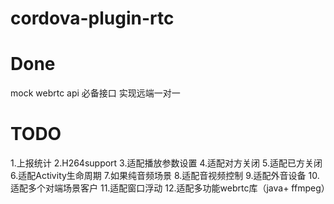 # cordova-plugin-rtc

# Done

mock webrtc api 必备接口
实现远端一对一

# TODO

1.上报统计
2.H264support
3.适配播放参数设置
4.适配对方关闭
5.适配已方关闭
6.适配Activity生命周期
7.如果纯音频场景
8.适配音视频控制
9.适配外音设备
10.适配多个对端场景客户
11.适配窗口浮动
12.适配多功能webrtc库（java+ ffmpeg）
